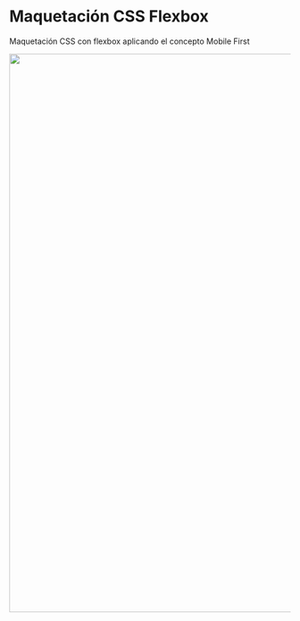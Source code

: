 # Maquetación CSS Flexbox
Maquetación CSS con flexbox aplicando el concepto Mobile First

<img src="https://i.postimg.cc/WznBG5CR/1.jpg" width="1000"/>

